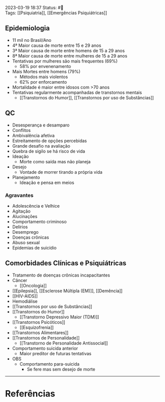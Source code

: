 2023-03-19 18:37
Status: #🌱   
Tags: [[Psiquiatria]], [[Emergências Psiquiátricas]]
<br/>
## Epidemiologia
- 11 mil no Brasil/Ano
- 4ª Maior causa de morte entre 15 e 29 anos
- 3ª Maior causa de morte entre homens de 15 a 29 anos
- 8ª Maior causa de morte entre mulheres de 15 a 29 anos
- Tentativas por mulheres são mais frequentes (69%)
	- 58% por envenenamento
- Mais Mortes entre homens (79%)
	- Métodos mais violentos
	- 62% por enforcamento
- Mortalidade é maior entre idosos com >70 anos
- Tentativas regularmente acompanhadas de transtornos mentais
	- [[Transtornos do Humor]], [[Transtornos por uso de Substâncias]]
## QC
- Desesperança e desamparo
- Conflitos
- Ambivalência afetiva
- Estreitamento de opções percebidas
- Grande desafio na avaliação
- Quebra de sigilo se há risco de vida
- Ideação
	- Morte como saída mas não planeja
- Desejo
	- Vontade de morrer tirando a própria vida
- Planejamento
	- Ideação e pensa em meios
### Agravantes
- Adolescência e Velhice
- Agitação
- Alucinações
- Comportamento criminoso
- Delírios
- Desemprego
- Doenças crônicas
- Abuso sexual
- Epidemias de suicídio
## Comorbidades Clínicas e Psiquiátricas
- Tratamento de doenças crônicas incapacitantes
- Câncer
	- [[Oncologia]]
- [[Epilepsia]], [[Esclerose Múltipla (EM)]], [[Demência]]
- [[HIV-AIDS]]
- Hemodiálise
- [[Transtornos por uso de Substâncias]]
- [[Transtornos do Humor]]
	- [[Transtorno Depressivo Maior (TDM)]]
- [[Transtornos Psicóticos]]
	- [[Esquizofrenia]]
- [[Transtornos Alimentares]]
- [[Transtornos de Personalidade]]
	- [[Transtorno de Personalidade Antissocial]]
- Comportamento suicida anterior
	- Maior preditor de futuras tentativas
- OBS
	- Comportamento para-suicida
		- Se fere mas sem desejo de morte


____
# Referências


